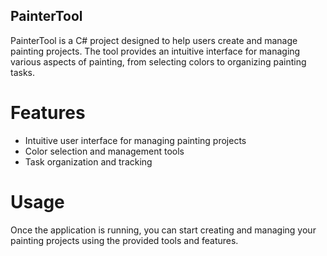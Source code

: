 ## PainterTool
PainterTool is a C# project designed to help users create and manage painting projects. The tool provides an intuitive interface for managing various aspects of painting, from selecting colors to organizing painting tasks.

# Features
 - Intuitive user interface for managing painting projects
 - Color selection and management tools
 - Task organization and tracking

# Usage
Once the application is running, you can start creating and managing your painting projects using the provided tools and features.
